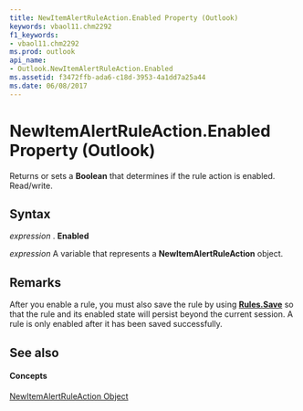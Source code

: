 ```yaml
---
title: NewItemAlertRuleAction.Enabled Property (Outlook)
keywords: vbaol11.chm2292
f1_keywords:
- vbaol11.chm2292
ms.prod: outlook
api_name:
- Outlook.NewItemAlertRuleAction.Enabled
ms.assetid: f3472ffb-ada6-c18d-3953-4a1dd7a25a44
ms.date: 06/08/2017
---
```



# NewItemAlertRuleAction.Enabled Property (Outlook)

Returns or sets a **Boolean** that determines if the rule action is enabled. Read/write.


## Syntax

 _expression_ . **Enabled**

 _expression_ A variable that represents a **NewItemAlertRuleAction** object.


## Remarks

After you enable a rule, you must also save the rule by using **[Rules.Save](rules-save-method-outlook.md)** so that the rule and its enabled state will persist beyond the current session. A rule is only enabled after it has been saved successfully.


## See also


#### Concepts


[NewItemAlertRuleAction Object](newitemalertruleaction-object-outlook.md)

